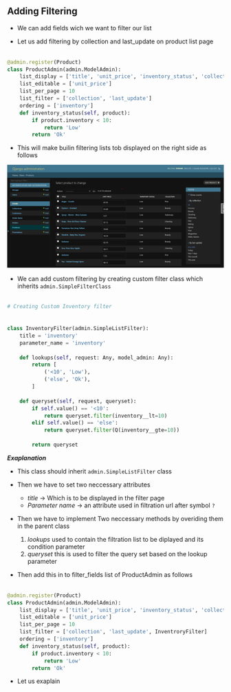 ## Adding Filtering

- We can add fields wich we want to filter our list 

- Let us add filtering by collection and last_update on product list page

```python

@admin.register(Product)
class ProductAdmin(admin.ModelAdmin):
    list_display = ['title', 'unit_price', 'inventory_status', 'collection']
    list_editable = ['unit_price']
    list_per_page = 10
    list_filter = ['collection', 'last_update']
    ordering = ['inventory']
    def inventory_status(self, product):
        if product.inventory < 10:
            return 'Low'
        return 'Ok'
```
- This will make builin filtering lists tob displayed on the right side as follows

![Filtering Page](../Images/filter.png)

- We can add custom filtering by creating custom filter class which inherits `admin.SimpleFilterClass`

```python

# Creating Custom Inventory filter


class InventoryFilter(admin.SimpleListFilter):
    title = 'inventory'
    parameter_name = 'inventory'

    def lookups(self, request: Any, model_admin: Any):
        return [
            ('<10', 'Low'),
            ('else', 'Ok'),
        ]

    def queryset(self, request, queryset):
        if self.value() == '<10':
            return queryset.filter(inventory__lt=10)
        elif self.value() == 'else':
            return queryset.filter(Q(inventory__gte=10))

        return queryset
```

___Exaplanation___

- This class should inherit `admin.SimpleListFilter` class
- Then we have to set two neccessary attributes
    - _title_ -> Which is to be displayed in the filter page
    - _Parameter name_ -> an attribute used in filtration url after symbol `?`

- Then we have to implement Two neccessary methods by overiding them in the parent class
    1. _lookups_ used to contain the filtration list to be diplayed and its condition parameter
    2. _queryset_ this is used to filter the query set based on the lookup parameter
    
- Then add this in to filter_fields list of ProductAdmin as follows

```python

@admin.register(Product)
class ProductAdmin(admin.ModelAdmin):
    list_display = ['title', 'unit_price', 'inventory_status', 'collection']
    list_editable = ['unit_price']
    list_per_page = 10
    list_filter = ['collection', 'last_update', InventroryFilter]
    ordering = ['inventory']
    def inventory_status(self, product):
        if product.inventory < 10:
            return 'Low'
        return 'Ok'
```

- Let us exaplain

